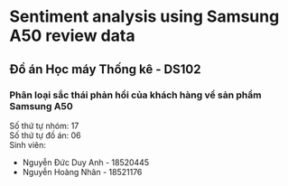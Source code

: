 # Sentiment analysis using Samsung A50 review data
## Đồ án Học máy Thống kê - DS102
### Phân loại sắc thái phản hồi của khách hàng về sản phẩm Samsung A50  
Số thứ tự nhóm: 17  
Số thứ tự đồ án: 06  
Sinh viên:  
  * Nguyễn Đức Duy Anh - 18520445  
  * Nguyễn Hoàng Nhân - 18521176
